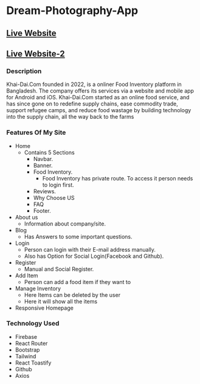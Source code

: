 # Dream-Photography-App

## [Live Website]()

## [Live Website-2]()

### Description
 Khai-Dai.Com founded in 2022, is a onliner Food Inventory platform in Bangladesh. The company offers its services via a website and mobile app for Android and iOS. Khai-Dai.Com started as an online food service, and has since gone on to redefine supply chains, ease commodity trade, support refugee camps, and reduce food wastage by building technology into the supply chain, all the way back to the farms

### Features Of My Site

- Home
  - Contains 5 Sections
    - Navbar.
    - Banner.
    - Food Inventory.
      - Food Inventory has private route. To access it person needs to login first.
    - Reviews.
    - Why Choose US
    - FAQ  
    - Footer.
- About us
  - Information about company/site.
- Blog
  - Has Answers to some important questions.
- Login
  - Person can login with their E-mail address manually.
  - Also has Option for Social Login(Facebook and Github).
- Register
  - Manual and Social Register.
- Add Item
   - Person can add a food item if they want to
- Manage Inventory
   - Here Items can be deleted by the user
   - Here it will show all the items
- Responsive Homepage

### Technology Used

- Firebase
- React Router
- Bootstrap
- Tailwind
- React Toastify
- Github
- Axios
